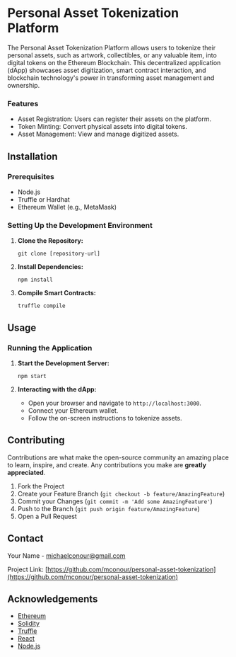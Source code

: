 # Personal Asset Tokenization Platform

The Personal Asset Tokenization Platform allows users to tokenize their personal assets, such as artwork, collectibles, or any valuable item, into digital tokens on the Ethereum Blockchain. This decentralized application (dApp) showcases asset digitization, smart contract interaction, and blockchain technology's power in transforming asset management and ownership.

### Features
- Asset Registration: Users can register their assets on the platform.
- Token Minting: Convert physical assets into digital tokens.
- Asset Management: View and manage digitized assets.

## Installation

### Prerequisites
- Node.js
- Truffle or Hardhat
- Ethereum Wallet (e.g., MetaMask)

### Setting Up the Development Environment
1. **Clone the Repository:**
   ```shell
   git clone [repository-url]
   ```

2. **Install Dependencies:**
   ```shell
   npm install
   ```

3. **Compile Smart Contracts:**
   ```shell
   truffle compile
   ```

## Usage

### Running the Application
1. **Start the Development Server:**
   ```shell
   npm start
   ```

2. **Interacting with the dApp:**
   - Open your browser and navigate to `http://localhost:3000`.
   - Connect your Ethereum wallet.
   - Follow the on-screen instructions to tokenize assets.

## Contributing

Contributions are what make the open-source community an amazing place to learn, inspire, and create. Any contributions you make are **greatly appreciated**.

1. Fork the Project
2. Create your Feature Branch (`git checkout -b feature/AmazingFeature`)
3. Commit your Changes (`git commit -m 'Add some AmazingFeature'`)
4. Push to the Branch (`git push origin feature/AmazingFeature`)
5. Open a Pull Request

## Contact

Your Name - [michaelconour@gmail.com](mailto:michaelconour@gmail.com)

Project Link: [https://github.com/mconour/personal-asset-tokenization](https://github.com/mconour/personal-asset-tokenization)

## Acknowledgements

- [Ethereum](https://ethereum.org/)
- [Solidity](https://soliditylang.org/)
- [Truffle](https://www.trufflesuite.com/)
- [React](https://reactjs.org/)
- [Node.js](https://nodejs.org/)
